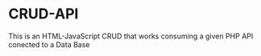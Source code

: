 # CRUD-API
This is an HTML-JavaScript CRUD that works consuming a given PHP API conected to a Data Base
